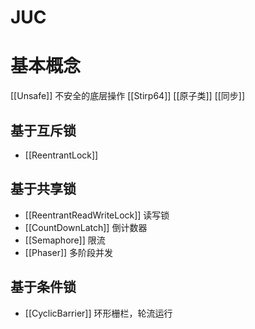 # JUC
# 基本概念
[[Unsafe]] 不安全的底层操作
[[Stirp64]]
[[原子类]]
[[同步]]

## 基于互斥锁
- [[ReentrantLock]]

## 基于共享锁
- [[ReentrantReadWriteLock]] 读写锁
- [[CountDownLatch]]  倒计数器
- [[Semaphore]] 限流
- [[Phaser]] 多阶段并发

## 基于条件锁
- [[CyclicBarrier]] 环形栅栏，轮流运行
